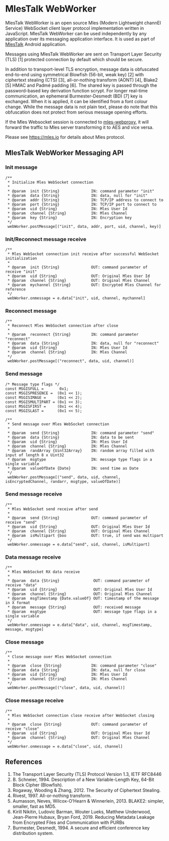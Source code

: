 # MlesTalk WebWorker

MlesTalk WebWorker is an open source Mles (Modern Lightweight channEl Service) WebSocket client layer protocol implementation written in JavaScript. MlesTalk WebWorker can be used independently by any application over its messaging application interface. It is used as part of [MlesTalk](https://mles.io/app.html) Android application.

Messages using MlesTalk WebWorker are sent on Transport Layer Security (TLS) [1] protected connection by default which should be secure.

In addition to transport-level TLS encryption, message data is obfuscated end-to-end using symmetrical Blowfish (56-bit, weak key) [2] with ciphertext stealing (CTS) [3], all-or-nothing transform (AONT) [4], Blake2 [5] HMAC and Padmé padding [6]. The shared key is passed through the password-based key derivation function scrypt. For longer real-time communication, an ephemeral Burmester-Desmedt (BD) [7] key is exchanged. When it is applied, it can be identified from a font colour change. While the message data is not plain text, please do note that this obfuscation does not protect from serious message opening efforts.

If the Mles Websocket session is connected to [mles-webproxy](https://github.com/jq-rs/mles-webproxy), it will forward the traffic to Mles server transforming it to AES and vice versa.

Please see https://mles.io for details about Mles protocol.

## MlesTalk WebWorker Messaging API

### Init message
```
/**
 * Initialize Mles WebSocket connection
 *
 * @param  init {String}              IN: command parameter "init"
 * @param  data {String}              IN: data, null for "init"
 * @param  addr {String}              IN: TCP/IP address to connect to
 * @param  port {String}              IN: TCP/IP port to connect to
 * @param  uid {String}               IN: Mles User Id
 * @param  channel {String}           IN: Mles Channel
 * @param  key {String}               IN: Encryption key
 */
 webWorker.postMessage[("init", data, addr, port, uid, channel, key)]
```
### Init/Reconnect message receive
```
/**
 * Mles WebSocket connection init receive after successful WebSocket initialization
 *
 * @param  init {String}              OUT: command parameter of receive "init"
 * @param  uid {String}               OUT: Original Mles User Id
 * @param  channel {String}           OUT: Original Mles Channel
 * @param  mychannel {String}         OUT: Encrypted Mles Channel for reference
 */
 webWorker.onmessage = e.data["init", uid, channel, mychannel]
```
### Reconnect message
```
/**
 * Reconnect Mles WebSocket connection after close
 *
 * @param  reconnect {String}         IN: command parameter "reconnect"
 * @param  data {String}              IN: data, null for "reconnect"
 * @param  uid {String}               IN: Mles User Id
 * @param  channel {String}           IN: Mles Channel
 */
 webWorker.postMessage[("reconnect", data, uid, channel)]
 ```
### Send message
```
/* Message type flags */
const MSGISFULL =       0x1;
const MSGISPRESENCE =  (0x1 << 1);
const MSGISIMAGE =     (0x1 << 2);
const MSGISMULTIPART = (0x1 << 3);
const MSGISFIRST =     (0x1 << 4);
const MSGISLAST =      (0x1 << 5);

/**
 * Send message over Mles WebSocket connection
 *
 * @param  send {String}              IN: command parameter "send"
 * @param  data {String}              IN: data to be sent
 * @param  uid {String}               IN: Mles User Id
 * @param  channel {String}           IN: Mles Channel
 * @param  randArray {Uint32Array}    IN: random array filled with input of length 8 x Uint32
 * @param  msgtype                    IN: message type flags in a single variable
 * @param  valueOfDate {Date}         IN: send time as Date
 */
 webWorker.postMessage[("send", data, uid, channel,  isEncryptedChannel, randarr, msgtype, valueOfDate)]
 ```
### Send message receive
```
/**
 * Mles WebSocket send receive after send
 *
 * @param  send {String}              OUT: command parameter of receive "send"
 * @param  uid {String}               OUT: Original Mles User Id
 * @param  channel {String}           OUT: Original Mles Channel
 * @param  isMultipart {boo           OUT: true, if send was multipart
 */
 webWorker.onmessage = e.data["send", uid, channel, isMultipart]
``` 
### Data message receive
```
/**
 * Mles WebSocket RX data receive
 *
 * @param  data {String}               OUT: command parameter of receive "data"
 * @param  uid {String}                OUT: Original Mles User Id
 * @param  channel {String}            OUT: Original Mles Channel
 * @param  msgTimestamp {Date.valueOf} OUT: timestamp of the message in X format
 * @param  message {String}            OUT: received message
 * @param  msgtype                     OUT: message type flags in a single variable
 */
 webWorker.onmessage = e.data["data", uid, channel, msgTimestamp, message, msgtype]
```
### Close message
```
/**
 * Close message over Mles WebSocket connection
 *
 * @param  close {String}             IN: command parameter "close"
 * @param  data {String}              IN: data, null for close
 * @param  uid {String}               IN: Mles User Id
 * @param  channel {String}           IN: Mles Channel
 */
 webWorker.postMessage[("close", data, uid, channel)]
 ```
### Close message receive
```
/**
 * Mles WebSocket connection close receive after WebSocket closing
 *
 * @param  close {String}             OUT: command parameter of receive "close"
 * @param  uid {String}               OUT: Original Mles User Id
 * @param  channel {String}           OUT: Original Mles Channel
 */
 webWorker.onmessage = e.data["close", uid, channel]
```

## References

  1. The Transport Layer Security (TLS) Protocol Version 1.3, IETF RFC8446
  2. B. Schneier, 1994. Description of a New Variable-Length Key, 64-Bit Block Cipher (Blowfish).
  3. Rogaway, Wooding & Zhang, 2012. The Security of Ciphertext Stealing.
  4. Rivest, 1997. All-or-nothing transform.
  5. Aumasson, Neves, Wilcox-O’Hearn & Winnerlein, 2013. BLAKE2: simpler, smaller, fast as MD5.
  6. Kirill Nikitin, Ludovic Barman, Wouter Lueks, Matthew Underwood, Jean-Pierre Hubaux, Bryan Ford, 2019. Reducing Metadata Leakage from Encrypted Files and Communication with PURBs
  7. Burmester, Desmedt, 1994. A secure and efficient conference key distribution system.
